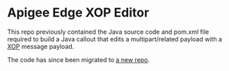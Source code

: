 # Apigee Edge XOP Editor

This repo previously contained the Java source code and pom.xml file required to
build a Java callout that edits a multipart/related payload with a
[XOP](https://www.w3.org/TR/xop10/#xop_include) message payload.

The code has since been migrated to [a new
repo](https://github.com/DinoChiesa/Apigee-Java-XOP-Handler).
